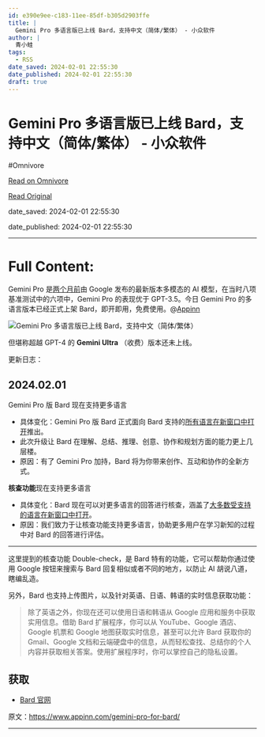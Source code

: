 ```yaml
---
id: e390e9ee-c183-11ee-85df-b305d2903ffe
title: |
  Gemini Pro 多语言版已上线 Bard，支持中文（简体/繁体） - 小众软件
author: |
  青小蛙
tags:
  - RSS
date_saved: 2024-02-01 22:55:30
date_published: 2024-02-01 22:55:30
draft: true
---
```


# Gemini Pro 多语言版已上线 Bard，支持中文（简体/繁体） - 小众软件
#Omnivore

[Read on Omnivore](https://omnivore.app/me/gemini-pro-bard-18d6815b4c2)

[Read Original](https://www.appinn.com/gemini-pro-for-bard/)

date_saved: 2024-02-01 22:55:30

date_published: 2024-02-01 22:55:30

--- 

# Full Content: 

Gemini Pro 是[两个月前](https://www.appinn.com/google-gemini-ai/)由 Google 发布的最新版本多模态的 AI 模型，在当时八项基准测试中的六项中，Gemini Pro 的表现优于 GPT-3.5。今日 Gemini Pro 的多语言版本已经正式上架 Bard，即开即用，免费使用。@[Appinn](https://www.appinn.com/gemini-pro-for-bard/)

![Gemini Pro 多语言版已上线 Bard，支持中文（简体/繁体）](https://proxy-prod.omnivore-image-cache.app/1608x700,sKiexGOzeWDP1H1EczMjcG9CbJsS4_hq8Bky8jn54UrU/https://www.appinn.com/wp-content/uploads/2024/02/Appinn-feature-images-74.jpg "Gemini Pro 多语言版已上线 Bard，支持中文（简体/繁体） 1")

但堪称超越 GPT-4 的 **Gemini Ultra** （收费）版本还未上线。

更新日志：

## 2024.02.01

Gemini Pro 版 Bard 现在支持更多语言

* 具体变化：Gemini Pro 版 Bard 正式面向 Bard 支持的[所有语言在新窗口中打开](https://support.google.com/bard/?p=gemini%5Fpro%5Fcountries)推出。
* 此次升级让 Bard 在理解、总结、推理、创意、协作和规划方面的能力更上几层楼。
* 原因：有了 Gemini Pro 加持，Bard 将为你带来创作、互动和协作的全新方式。

**核查功能**现在支持更多语言

* 具体变化：Bard 现在可以对更多语言的回答进行核查，涵盖了[大多数受支持的语言在新窗口中打开](https://support.google.com/bard?p=exup%5Fdc%5Fexp)。
* 原因：我们致力于让核查功能支持更多语言，协助更多用户在学习新知的过程中对 Bard 的回答进行评估。

---

这里提到的核查功能 Double-check，是 Bard 特有的功能，它可以帮助你通过使用 Google 按钮来搜索与 Bard 回复相似或者不同的地方，以防止 AI 胡说八道，瞎编乱造。

另外，Bard 也支持上传图片，以及针对英语、日语、韩语的实时信息获取功能：

> 除了英语之外，你现在还可以使用日语和韩语从 Google 应用和服务中获取实用信息。借助 Bard 扩展程序，你可以从 YouTube、Google 酒店、Google 机票和 Google 地图获取实时信息，甚至可以允许 Bard 获取你的 Gmail、Google 文档和云端硬盘中的信息，从而轻松查找、总结你的个人内容并获取相关答案。使用扩展程序时，你可以掌控自己的隐私设置。

## 获取

* [Bard 官网](https://bard.google.com/)

原文：https://www.appinn.com/gemini-pro-for-bard/

---

